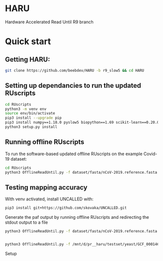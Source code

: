 # HARU
Hardware Accelerated Read Until R9 branch


# Quick start

## Getting HARU:
```sh
git clone https://github.com/beebdev/HARU -b r9_slow5 && cd HARU
```

## Setting up dependancies to run the updated RUscripts
```sh
cd RUscripts
python3 -m venv env
source env/bin/activate
pip3 install --upgrade pip
pip3 install numpy==1.18.0 pyslow5 biopython==1.69 scikit-learn==0.20.0 scipy==1.4.0 six==1.16.0 Cython
python3 setup.py install
```

## Running offline RUscripts
To run the software-based updated offline RUscripts on the example Covid-19 dataset:
```sh
cd RUscripts
python3 OfflineReadUntil.py -f dataset/fasta/nCoV-2019.reference.fasta -t MN908947.3:10000-15000 -p 4 -m models/r9.4_450bps.nucleotide.6mer.template.model -w dataset/ncov-testset/slow5 -o RUgOUT -L 3000
```

## Testing mapping accuracy
With venv activated, install UNCALLED with:
```sh
pip3 install git+https://github.com/skovaka/UNCALLED.git
```

Generate the paf output by running offline RUscripts and redirecting the stdout output to a file
```sh
python3 OfflineReadUntil.py -f dataset/fasta/nCoV-2019.reference.fasta -t MN908947.3:10000-15000 -p 4 -m models/r9.4_450bps.nucleotide.6mer.template.model -w dataset/ncov-testset/slow5 -o RUgOUT -L 3000 > batch_result.paf


python3 OfflineReadUntil.py -f /mnt/d/pr__haru/testset/yeast/GCF_000146045.2_R64_genomic.fna -t NC_001138.5:2000-7000 -p 4 -m models/r9.4_450bps.nucleotide.6mer.template.model -w /mnt/d/pr__haru/testset/yeast/set/ -o RUgOUT -L 3000 > yeast_batch.paf
```

Setup